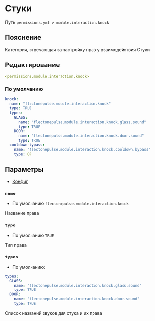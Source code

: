 # Стуки
Путь `permissions.yml > module.interaction.knock`

## Пояснение
Категория, отвечающая за настройку прав у взаимодействия Стуки

## Редактирование
```yaml
<permissions.module.interaction.knock>
```

### По умолчанию
```yaml
knock:
  name: "flectonepulse.module.interaction.knock"
  type: TRUE
  types:
    GLASS:
      name: "flectonepulse.module.interaction.knock.glass.sound"
      type: TRUE
    DOOR:
      name: "flectonepulse.module.interaction.knock.door.sound"
      type: TRUE
  cooldown-bypass:
    name: "flectonepulse.module.interaction.knock.cooldown.bypass"
    type: OP
```

## Параметры

- [Конфиг](/en/config/module/interaction/knock/)

### `name`
- По умолчанию `flectonepulse.module.interaction.knock`

Название права

### `type`
- По умолчанию `TRUE`

Тип права

### `types`
- По умолчанию:
```yaml
types:
  GLASS:
    name: "flectonepulse.module.interaction.knock.glass.sound"
    type: TRUE
  DOOR:
    name: "flectonepulse.module.interaction.knock.door.sound"
    type: TRUE
```

Список названий звуков для стука и их права

<!--@include: @/en/parts/permission.md-->

